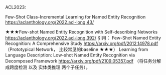 ACL2023:

Few-Shot Class-Incremental Learning for Named Entity Recognition
https://aclanthology.org/2022.acl-long.43/


★★★Few-shot Named Entity Recognition with Self-describing Networks
https://aclanthology.org/2022.acl-long.392/
  引用：
  Few-Shot Named Entity Recognition: A Comprehensive Study https://arxiv.org/pdf/2012.14978.pdf
  （Prototypical Network， 比较常见的baseline ★★★）
  Learning from Language Description: Low-shot Named Entity Recognition via Decomposed Framework https://arxiv.org/pdf/2109.05357.pdf （将任务分解成跨度检测 以及 实体类推理 两个子任务）。
  
  
  
